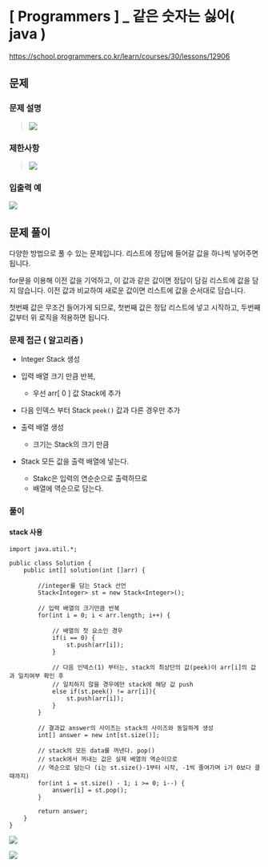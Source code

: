 # [ Programmers ] _ 같은 숫자는 싫어( java )
https://school.programmers.co.kr/learn/courses/30/lessons/12906
## 문제 
### 문제 설명
>![](https://i.imgur.com/EEAt3DH.png)
>

### 제한사항
>
>![](https://i.imgur.com/DrjilHN.png)
>


### 입출력 예
![](https://i.imgur.com/gQ6AL7X.png)





## 문제 풀이
다양한 방법으로 풀 수 있는 문제입니다. 리스트에 정답에 들어갈 값을 하나씩 넣어주면 됩니다.

for문을 이용해 이전 값을 기억하고, 이 값과 같은 값이면 정답이 담길 리스트에 값을 담지 않습니다. 이전 값과 비교하여 새로운 값이면 리스트에 값을 순서대로 담습니다.

첫번째 값은 무조건 들어가게 되므로, 첫번째 값은 정답 리스트에 넣고 시작하고, 두번째 값부터 위 로직을 적용하면 됩니다.
### 문제 접근 ( 알고리즘 )
- Integer Stack 생성
  
- 입력 배열 크기 만큼 반복, 
	- 우선 arr[ 0 ] 값 Stack에 추가
	  
- 다음 인덱스 부터 Stack `peek()` 값과 다른 경우만 추가
  
- 출력 배열 생성
	- 크기는 Stack의 크기 만큼
	  
- Stack 모든 값을 출력 배열에 넣는다.
	- Stakc은 입력의 연순순으로 출력하므로
	- 배열에 역순으로 담는다.
### 풀이
#### stack 사용

```
import java.util.*;

public class Solution {
    public int[] solution(int []arr) {
       
        //integer를 담는 Stack 선언
        Stack<Integer> st = new Stack<Integer>();
        
        // 입력 배열의 크기만큼 반복
        for(int i = 0; i < arr.length; i++) {
        
        	// 배열의 첫 요소인 경우
            if(i == 0) {
                st.push(arr[i]);
            } 
            
           	// 다음 인덱스(1) 부터는, stack의 최상단의 값(peek)이 arr[i]의 값과 일치여부 확인 후
            // 일치하지 않을 경우에만 stack에 해당 값 push
            else if(st.peek() != arr[i]){
                st.push(arr[i]);
            }
        }
        
      	// 결과값 answer의 사이즈는 stack의 사이즈와 동일하게 생성
        int[] answer = new int[st.size()];
        
		// stack의 모든 data를 꺼낸다. pop()
        // stack에서 꺼내는 값은 실제 배열의 역순이므로
        // 역순으로 담는다 (i는 st.size()-1부터 시작, -1씩 줄여가며 i가 0보다 클때까지)
        for(int i = st.size() - 1; i >= 0; i--) {
            answer[i] = st.pop();
        }
    
        return answer;
    }
}
```

![](https://i.imgur.com/a5lEOUh.png)  

![](https://i.imgur.com/MFNtlcB.png)

